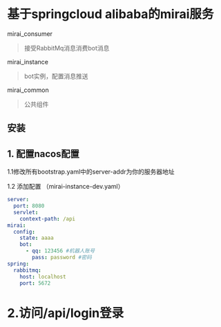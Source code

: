 # 基于springcloud alibaba的mirai服务

mirai_consumer
> 接受RabbitMq消息消费bot消息

mirai_instance
> bot实例，配置消息推送

mirai_common
> 公共组件


## 安装

## 1. 配置nacos配置
 1.1修改所有bootstrap.yaml中的server-addr为你的服务器地址

1.2 添加配置 （mirai-instance-dev.yaml）
```yaml
server:
  port: 8080
  servlet:
    context-path: /api
mirai:
  config:
    state: aaaa
    bot:
      - qq: 123456 #机器人账号
        pass: password #密码
spring:
  rabbitmq:
    host: localhost
    port: 5672

```
# 2.访问/api/login登录
